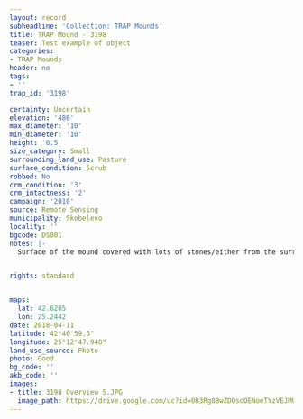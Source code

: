 ```yaml
---
layout: record
subheadline: 'Collection: TRAP Mounds'
title: TRAP Mound - 3198
teaser: Test example of object
categories:
- TRAP Mounds
header: no
tags:
- ''
trap_id: '3198'

certainty: Uncertain
elevation: '486'
max_diameter: '10'
min_diameter: '10'
height: '0.5'
size_category: Small
surrounding_land_use: Pasture
surface_condition: Scrub
robbed: No
crm_condition: '3'
crm_intactness: '2'
campaign: '2010'
source: Remote Sensing
municipality: Skobelevo
locality: ''
bgcode: DS001
notes: |-
  Surface of the mound covered with lots of stones/either from the surrounding pasture or from the mound.


rights: standard


maps:
  lat: 42.6285
  lon: 25.2442
date: 2018-04-11
latitude: 42°40'59.5"
longitude: 25°12'47.948"
land_use_source: Photo
photo: Good
bg_code: ''
akb_code: ''
images:
- title: 3198_Overview_S.JPG
  image_path: https://drive.google.com/uc?id=0B3Rg88wZDQscOENoeTYzVEJMUW8
---
```

